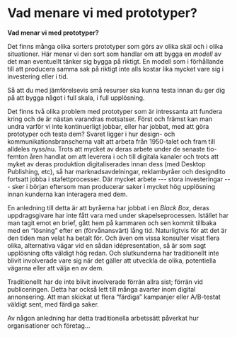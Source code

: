 # Vad menare vi med prototyper?

**Vad menar vi med prototyper?**

Det finns många olika sorters prototyper som görs av olika skäl och i olika situationer. Här menar vi den sort som handlar om att bygga en _modell_ av det man eventuellt tänker sig bygga på riktigt. En modell som i förhållande till att producera samma sak på riktigt inte alls kostar lika mycket vare sig i investering eller i tid.

Så att du med jämförelsevis små resurser ska kunna testa innan du ger dig på att bygga något i full skala, i full upplösning.

Det finns två olika problem med prototyper som är intressanta att fundera kring och de är nästan varandras motsatser. Först och främst kan man undra varför vi inte kontinuerligt jobbar, eller har jobbat, med att göra prototyper och testa dem? Svaret ligger i hur design- och kommunikationsbranscherna valt att arbeta från 1950-talet och fram till alldeles nyss/nu. Trots att mycket av deras arbete under de senaste tio-femton åren handlat om att leverera i och till digitala kanaler och trots att myket av deras produktion digitaliserades innan dess \(med Desktop Publishing, etc\), så har marknadsavdelningar, reklambyråer och designdito fortsatt jobba i stafettprocesser. Där mycket arbete --- stora investeringar --- sker i början eftersom man producerar saker i mycket hög upplösning innan kunderna kan interagera med dem.

En anledning till detta är att byråerna har jobbat i en _Black Box_, deras uppdragsgivare har inte fått vara med under skapelseprocessen. Istället har man tagit emot en brief, gått hem på kammaren och sen kommit tillbaka med en “lösning” efter en \(förvånansvärt\) lång tid. Naturligtvis för att det är den tiden man velat ha betalt för. Och även om vissa konsulter visat flera olika, alternativa vägar vid en sådan idépresentation, så är som sagt upplösning ofta väldigt hög redan. Och slutkunderna har traditionellt inte blivit involverade vare sig när det gäller att utveckla de olika, potentiella vägarna eller att välja en av dem.

Traditionellt har de inte blivit involverade förrän allra sist; förrän vid publiceringen. Detta har också lett till många avarter inom digital annonsering. Att man skickat ut flera “färdiga” kampanjer eller A/B-testat väldigt sent, med färdiga saker.

Av någon anledning har detta traditionella arbetssätt påverkat hur organisationer och företag...

